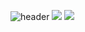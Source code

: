 ![header](https://capsule-render.vercel.app/api?type=waving&color=0:f5af19,100:f12711&height=300&section=header&text=Hi%20there%20👋&fontColor=ffffff&animation=twinkling&fontSize=120)
<img src="https://img.shields.io/badge/Instagram-#E4405F?style=social&logo=Instagram&logoColor=ffffff"/>
<img src="https://img.shields.io/badge/Scss-green?style=flat&logo=Sass&logoColor=CC6699"/>
